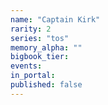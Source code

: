 ```yaml
---
name: "Captain Kirk"
rarity: 2
series: "tos"
memory_alpha: ""
bigbook_tier:
events:
in_portal:
published: false
---
```

